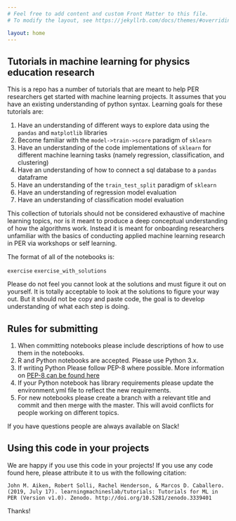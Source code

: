 ```yaml
---
# Feel free to add content and custom Front Matter to this file.
# To modify the layout, see https://jekyllrb.com/docs/themes/#overriding-theme-defaults

layout: home
---
```



## Tutorials in machine learning for physics education research
This is a repo has a number of tutorials that are meant to help PER researchers get started with machine learning projects. It assumes that you have an existing understanding of python syntax. Learning goals for these tutorials are:

1. Have an understanding of different ways to explore data using the `pandas` and `matplotlib` libraries
2. Become familiar with the `model->train->score` paradigm of `sklearn`
3. Have an understanding of the code implementations of `sklearn` for different machine learning tasks (namely regression, classification, and clustering)
4. Have an understanding of how to connect a sql database to a `pandas` dataframe
5. Have an understanding of the `train_test_split` paradigm of `sklearn`
6. Have an understanding of regression model evaluation
7. Have an understanding of classification model evaluation

This collection of tutorials should not be considered exhaustive of machine learning topics, nor is it meant to produce a deep conceptual understanding of how the algorithms work. Instead it is meant for onboarding researchers unfamiliar with the basics of conducting applied machine learning research in PER via workshops or self learning.

The format of all of the notebooks is:

`exercise`
`exercise_with_solutions`

Please do not feel you cannot look at the solutions and must figure it out on yourself. It is totally acceptable to look at the solutions to figure your way out. But it should not be copy and paste code, the goal is to develop understanding of what each step is doing.

## Rules for submitting

1. When committing notebooks please include descriptions of how to use them in the notebooks.
2. R and Python notebooks are accepted. Please use Python 3.x.
3. If writing Python Please follow PEP-8 where possible. More information on [PEP-8 can be found here](https://www.python.org/dev/peps/pep-0008/)
4. If your Python notebook has library requirements please update the environment.yml file to reflect the new requirements.
5. For new notebooks please create a branch with a relevant title and commit and then merge with the master. This will avoid conflicts for people working on different topics.

If you have questions people are always available on Slack!

## Using this code in your projects

We are happy if you use this code in your projects! If you use any code found here, please attribute it to us with the following citation:

`John M. Aiken, Robert Solli, Rachel Henderson, & Marcos D. Caballero. (2019, July 17). learningmachineslab/tutorials: Tutorials for ML in PER (Version v1.0). Zenodo. http://doi.org/10.5281/zenodo.3339401`

Thanks!
